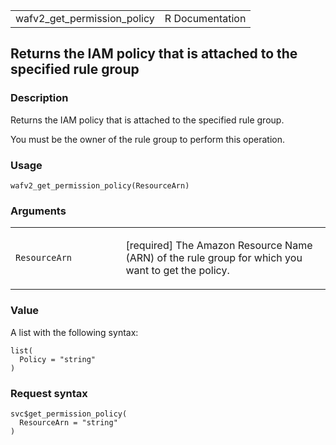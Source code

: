 <table style="width: 100%;">
<tbody>
<tr class="odd">
<td>wafv2_get_permission_policy</td>
<td style="text-align: right;">R Documentation</td>
</tr>
</tbody>
</table>

## Returns the IAM policy that is attached to the specified rule group

### Description

Returns the IAM policy that is attached to the specified rule group.

You must be the owner of the rule group to perform this operation.

### Usage

    wafv2_get_permission_policy(ResourceArn)

### Arguments

<table>
<colgroup>
<col style="width: 35%" />
<col style="width: 65%" />
</colgroup>
<tbody>
<tr class="odd">
<td><code
id="wafv2_get_permission_policy_:_ResourceArn">ResourceArn</code></td>
<td><p>[required] The Amazon Resource Name (ARN) of the rule group for
which you want to get the policy.</p></td>
</tr>
</tbody>
</table>

### Value

A list with the following syntax:

    list(
      Policy = "string"
    )

### Request syntax

    svc$get_permission_policy(
      ResourceArn = "string"
    )
